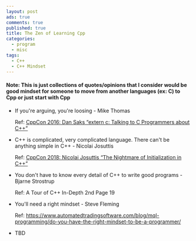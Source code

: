```yaml
---
layout: post
ads: true
comments: true
published: true
title: The Zen of Learning Cpp
categories:
  - program
  - misc
tags:
  - C++
  - C++ Mindset
---
```

#### Note: This is just collections of quotes/opinions that I consider would be good mindset for someone to move from another languages (ex: C) to Cpp or just start with Cpp

- If you're arguing, you're loosing - Mike Thomas

	Ref: [CppCon 2016: Dan Saks “extern c: Talking to C Programmers about C++”](https://youtu.be/D7Sd8A6_fYU?t=90)
 
- C++ is complicated, very complicated language. There can't be anything simple in C++ - Nicolai Josuttis

	Ref: [CppCon 2018: Nicolai Josuttis “The Nightmare of Initialization in C++”](https://youtu.be/7DTlWPgX6zs?t=963)

 
- You don't have to know every detail of C++ to write good programs - Bjarne Strostrup

	Ref: A Tour of C++ In-Depth 2nd Page 19
    
- You'll need a right mindset - Steve Fleming

	Ref: https://www.automatedtradingsoftware.com/blog/mql-programming/do-you-have-the-right-mindset-to-be-a-programmer/
    
- TBD
